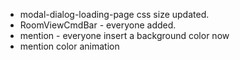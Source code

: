- modal-dialog-loading-page css size updated.
- RoomViewCmdBar - everyone added.
- mention - everyone insert a background color now
- mention color animation

